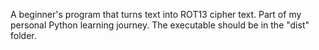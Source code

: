 A beginner's program that turns text into ROT13 cipher text. Part of my personal Python learning journey.
The executable should be in the "dist" folder.

